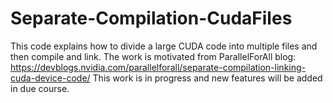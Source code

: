 # Separate-Compilation-CudaFiles
This code explains how to divide a large CUDA code into multiple files and then compile and link.
The work is motivated from ParallelForAll blog: https://devblogs.nvidia.com/parallelforall/separate-compilation-linking-cuda-device-code/
This work is in progress and new features will be added in due course.
